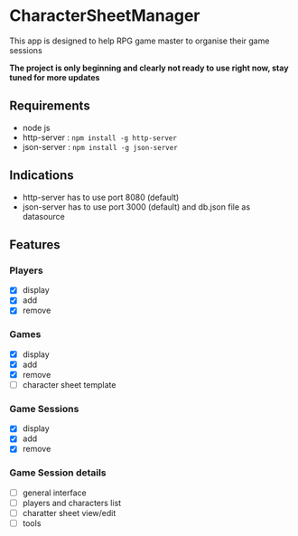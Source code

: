 # CharacterSheetManager
This app is designed to help RPG game master to organise their game sessions

**The project is only beginning and clearly not ready to use right now, stay tuned for more updates**

## Requirements
- node js
- http-server : `npm install -g http-server`
- json-server : `npm install -g json-server`

## Indications
- http-server has to use port 8080 (default)
- json-server has to use port 3000 (default) and db.json file as datasource

## Features

### Players

- [x] display
- [x] add
- [x] remove

### Games

- [x] display
- [x] add
- [x] remove
- [ ] character sheet template

### Game Sessions

- [x] display
- [x] add
- [x] remove

### Game Session details

- [ ] general interface
- [ ] players and characters list
- [ ] charatter sheet view/edit
- [ ] tools
